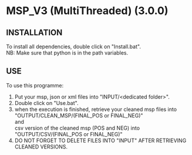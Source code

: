 # MSP_V3 (MultiThreaded) (3.0.0)



## INSTALLATION

To install all dependencies, double click on "Install.bat".<br>
NB: Make sure that python is in the path variables.

## USE

To use this programme:

1) Put your msp, json or xml files into "INPUT/\<dedicated folder\>".
2) Double click on "Use.bat".
3) when the execution is finished, retrieve your cleaned msp files into <br>"OUTPUT/CLEAN_MSP/(FINAL_POS or FINAL_NEG)"<br>and<br>csv version of the cleaned msp (POS and NEG) into<br>"OUTPUT/CSV/(FINAL_POS or FINAL_NEG)"
4) DO NOT FORGET TO DELETE FILES INTO "INPUT" AFTER RETRIEVING CLEANED VERSIONS.